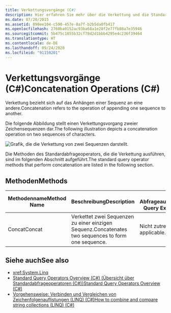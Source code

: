 ```yaml
---
title: Verkettungsvorgänge (C#)
description: Hier erfahren Sie mehr über die Verkettung und die Standardabfrageoperatormethoden, die die Verkettung in LINQ in C# ausführen.
ms.date: 07/20/2015
ms.assetid: 890ee104-c590-457e-8a7f-b2b5da0fb417
ms.openlocfilehash: 2760ba0152ac93ba68a1e28f2e77fb88a7e35946
ms.sourcegitcommit: 5b475c1855b32cf78d2d1bbb4295e4c236f39464
ms.translationtype: HT
ms.contentlocale: de-DE
ms.lasthandoff: 09/24/2020
ms.locfileid: "91159201"
---
```

# <a name="concatenation-operations-c"></a><span data-ttu-id="c4f35-103">Verkettungsvorgänge (C#)</span><span class="sxs-lookup"><span data-stu-id="c4f35-103">Concatenation Operations (C#)</span></span>

<span data-ttu-id="c4f35-104">Verkettung bezieht sich auf das Anhängen einer Sequenz an eine andere.</span><span class="sxs-lookup"><span data-stu-id="c4f35-104">Concatenation refers to the operation of appending one sequence to another.</span></span>  
  
 <span data-ttu-id="c4f35-105">Die folgende Abbildung stellt einen Verkettungsvorgang zweier Zeichensequenzen dar.</span><span class="sxs-lookup"><span data-stu-id="c4f35-105">The following illustration depicts a concatenation operation on two sequences of characters.</span></span>  
  
 ![Grafik, die die Verkettung von zwei Sequenzen darstellt.](./media/concatenation-operations/concatenation-two-sequences.png)  
  
 <span data-ttu-id="c4f35-107">Die Methoden des Standardabfrageoperators, die die Verkettung ausführen, sind im folgenden Abschnitt aufgeführt.</span><span class="sxs-lookup"><span data-stu-id="c4f35-107">The standard query operator methods that perform concatenation are listed in the following section.</span></span>  
  
## <a name="methods"></a><span data-ttu-id="c4f35-108">Methoden</span><span class="sxs-lookup"><span data-stu-id="c4f35-108">Methods</span></span>  
  
|<span data-ttu-id="c4f35-109">Methodenname</span><span class="sxs-lookup"><span data-stu-id="c4f35-109">Method Name</span></span>|<span data-ttu-id="c4f35-110">Beschreibung</span><span class="sxs-lookup"><span data-stu-id="c4f35-110">Description</span></span>|<span data-ttu-id="c4f35-111">C#-Abfrageausdruckssyntax</span><span class="sxs-lookup"><span data-stu-id="c4f35-111">C# Query Expression Syntax</span></span>|<span data-ttu-id="c4f35-112">Weitere Informationen</span><span class="sxs-lookup"><span data-stu-id="c4f35-112">More Information</span></span>|  
|-----------------|-----------------|---------------------------------|----------------------|  
|<span data-ttu-id="c4f35-113">Concat</span><span class="sxs-lookup"><span data-stu-id="c4f35-113">Concat</span></span>|<span data-ttu-id="c4f35-114">Verkettet zwei Sequenzen zu einer einzigen Sequenz.</span><span class="sxs-lookup"><span data-stu-id="c4f35-114">Concatenates two sequences to form one sequence.</span></span>|<span data-ttu-id="c4f35-115">Nicht zutreffend.</span><span class="sxs-lookup"><span data-stu-id="c4f35-115">Not applicable.</span></span>|<xref:System.Linq.Enumerable.Concat%2A?displayProperty=nameWithType><br /><br /> <xref:System.Linq.Queryable.Concat%2A?displayProperty=nameWithType>|  
  
## <a name="see-also"></a><span data-ttu-id="c4f35-116">Siehe auch</span><span class="sxs-lookup"><span data-stu-id="c4f35-116">See also</span></span>

- <xref:System.Linq>
- [<span data-ttu-id="c4f35-117">Standard Query Operators Overview (C#) (Übersicht über Standardabfrageoperatoren (C#))</span><span class="sxs-lookup"><span data-stu-id="c4f35-117">Standard Query Operators Overview (C#)</span></span>](./standard-query-operators-overview.md)
- [<span data-ttu-id="c4f35-118">Vorgehensweise: Verbinden und Vergleichen von Zeichenfolgenauflistungen (LINQ) (C#)</span><span class="sxs-lookup"><span data-stu-id="c4f35-118">How to combine and compare string collections (LINQ) (C#)</span></span>](./how-to-combine-and-compare-string-collections-linq.md)
